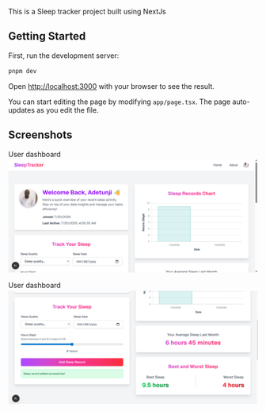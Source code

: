 This is a Sleep tracker project built using NextJs

## Getting Started

First, run the development server:

```bash
pnpm dev
```

Open [http://localhost:3000](http://localhost:3000) with your browser to see the result.

You can start editing the page by modifying `app/page.tsx`. The page auto-updates as you edit the file.

## Screenshots
User dashboard
![User dashboard](./public/sample-1.png)

User dashboard
![User dashboard](./public/sample-2.png)
